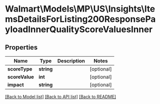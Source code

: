 # Walmart\Models\MP\US\Insights\ItemsDetailsForListing200ResponsePayloadInnerQualityScoreValuesInner

## Properties

Name | Type | Description | Notes
------------ | ------------- | ------------- | -------------
**scoreType** | **string** |  | [optional]
**scoreValue** | **int** |  | [optional]
**impact** | **string** |  | [optional]


[[Back to Model list]](./) [[Back to API list]](../../../../../README.md#supported-apis) [[Back to README]](../../../../../README.md)
